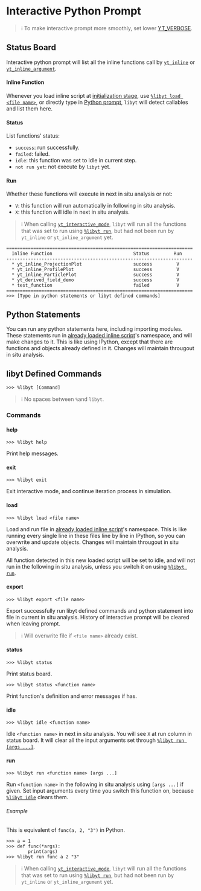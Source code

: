# Interactive Python Prompt
> :information_source: To make interactive prompt more smoothly, set lower [YT_VERBOSE](./Initialize.md#yt_param_libyt).

## Status Board
Interactive python prompt will list all the inline functions call by [`yt_inline`](./PerformInlineAnalysis.md#yt_inline) or [`yt_inline_argument`](./PerformInlineAnalysis.md#yt_inline_argument).

#### Inline Function
Whenever you load inline script at [initialization stage](./Initialize.md#yt_param_libyt), use [`%libyt load <file name>`](#load), or directly type in [Python prompt](#python-statements), `libyt` will detect callables and list them here.

#### Status
List functions' status:
- `success`: run successfully.
- `failed`: failed.
- `idle`: this function was set to idle in current step.
- `not run yet`: not execute by `libyt` yet.

#### Run
Whether these functions will execute in next in situ analysis or not:
- `V`: this function will run automatically in following in situ analysis.
- `X`: this function will idle in next in situ analysis.

> :information_source: When calling [`yt_interactive_mode`](./ActivateInteractiveMode.md#yt_interactive_mode), `libyt` will run all the functions that was set to run using [`%libyt run`](#run), but had not been run by `yt_inline` or `yt_inline_argument` yet.

```
=====================================================================
  Inline Function                              Status         Run
---------------------------------------------------------------------
  * yt_inline_ProjectionPlot                   success         V
  * yt_inline_ProfilePlot                      success         V
  * yt_inline_ParticlePlot                     success         V
  * yt_derived_field_demo                      success         V
  * test_function                              failed          V
=====================================================================
>>> [Type in python statements or libyt defined commands]
```

## Python Statements
You can run any python statements here, including importing modules. These statements run in [already loaded inline script](./Initialize.md#yt_param_libyt)'s namespace, and will make changes to it. This is like using IPython, except that there are functions and objects already defined in it. Changes will maintain througout in situ analysis.


## libyt Defined Commands
```
>>> %libyt [Command]
```

> :information_source: No spaces between `%`and `libyt`.

### Commands
#### help
```
>>> %libyt help
```
Print help messages.

#### exit
```
>>> %libyt exit
```
Exit interactive mode, and continue iteration process in simulation.

#### load
```
>>> %libyt load <file name>
```
Load and run file in [already loaded inline script](./Initialize.md#yt_param_libyt)'s namespace. This is like running every single line in these files line by line in IPython, so you can overwrite and update objects. Changes will maintain througout in situ analysis.

All function detected in this new loaded script will be set to idle, and will not run in the following in situ analysis, unless you switch it on using [`%libyt run`](#run).

#### export
```
>>> %libyt export <file name>
```
Export successfully run libyt defined commands and python statement into file in current in situ analysis. History of interactive prompt will be cleared when leaving prompt. 

> :information_source: Will overwrite file if `<file name>` already exist. 

#### status
```
>>> %libyt status
```
Print status board.

```
>>> %libyt status <function name>
```
Print function's definition and error messages if has.

#### idle
```
>>> %libyt idle <function name>
```
Idle `<function name>` in next in situ analysis. You will see `X` at run column in status board. It will clear all the input arguments set through [`%libyt run [args ...]`](#run).


#### run
```
>>> %libyt run <function name> [args ...]
```
Run `<function name>` in the following in situ analysis using `[args ...]` if given. Set input arguments every time you switch this function on, because [`%libyt idle`](#idle) clears them.

###### Example
This is equivalent of `func(a, 2, "3")` in Python.
```
>>> a = 1
>>> def func(*args):
        print(args)
>>> %libyt run func a 2 "3"
```
> :information_source: When calling [`yt_interactive_mode`](./ActivateInteractiveMode.md#yt_interactive_mode), `libyt` will run all the functions that was set to run using [`%libyt run`](#run), but had not been run by `yt_inline` or `yt_inline_argument` yet.
